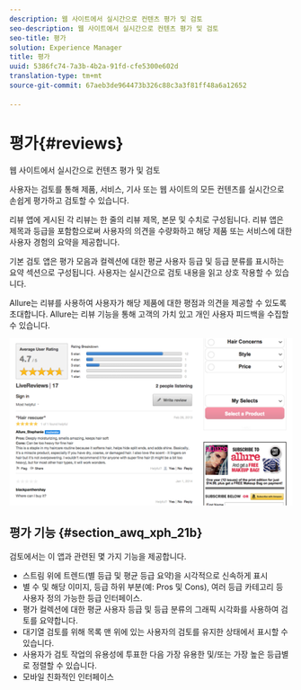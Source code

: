 ```yaml
---
description: 웹 사이트에서 실시간으로 컨텐츠 평가 및 검토
seo-description: 웹 사이트에서 실시간으로 컨텐츠 평가 및 검토
seo-title: 평가
solution: Experience Manager
title: 평가
uuid: 5386fc74-7a3b-4b2a-91fd-cfe5300e602d
translation-type: tm+mt
source-git-commit: 67aeb3de964473b326c88c3a3f81ff48a6a12652

---
```



# 평가{#reviews}

웹 사이트에서 실시간으로 컨텐츠 평가 및 검토

사용자는 검토를 통해 제품, 서비스, 기사 또는 웹 사이트의 모든 컨텐츠를 실시간으로 손쉽게 평가하고 검토할 수 있습니다.

리뷰 앱에 게시된 각 리뷰는 한 줄의 리뷰 제목, 본문 및 수치로 구성됩니다. 리뷰 앱은 제목과 등급을 포함함으로써 사용자의 의견을 수량화하고 해당 제품 또는 서비스에 대한 사용자 경험의 요약을 제공합니다.

기본 검토 앱은 평가 모음과 컬렉션에 대한 평균 사용자 등급 및 등급 분류를 표시하는 요약 섹션으로 구성됩니다. 사용자는 실시간으로 검토 내용을 읽고 상호 작용할 수 있습니다.

Allure는 리뷰를 사용하여 사용자가 해당 제품에 대한 평점과 의견을 제공할 수 있도록 초대합니다. Allure는 리뷰 기능을 통해 고객의 가치 있고 개인 사용자 피드백을 수집할 수 있습니다.

![](assets/ReviewsAllure.png)

## 평가 기능 {#section_awq_xph_21b}

검토에서는 이 앱과 관련된 몇 가지 기능을 제공합니다.

* 스트림 위에 트렌드(별 등급 및 평균 등급 요약)을 시각적으로 신속하게 표시
* 별 수 및 해당 이미지, 등급 하위 부분(예: Pros 및 Cons), 여러 등급 카테고리 등 사용자 정의 가능한 등급 인터페이스.
* 평가 컬렉션에 대한 평균 사용자 등급 및 등급 분류의 그래픽 시각화를 사용하여 검토를 요약합니다.
* 대기열 검토를 위해 목록 맨 위에 있는 사용자의 검토를 유지한 상태에서 표시할 수 있습니다.
* 사용자가 검토 작업의 유용성에 투표한 다음 가장 유용한 및/또는 가장 높은 등급별로 정렬할 수 있습니다.
* 모바일 친화적인 인터페이스

